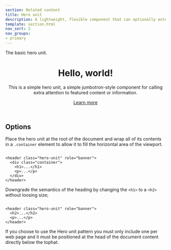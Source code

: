 ```yaml
---
section: Related content
title: Hero unit
description: A lightweight, flexible component that can optionally extend the entire viewport to showcase key content on your site.
template: section.html
nav_sort: 2
nav_groups:
- primary
---
```


The basic hero unit.

<div class="guide-example">
<header class="hero-unit" role="banner">
  <h1>Hello, world!</h1>
  <p class="example-tldr">This is a simple hero unit, a simple jumbotron-style component for calling extra attention to featured content or information.</p>
  <p><a class="btn btn-primary btn-lg" href="#" role="button">Learn more</a></p>
</header>
</div>

## Options

Place the hero unit at the root of the document and wrap all of its contents in a <code>.container</code> element to allow it to fill the horizontal area of the viewport.

<pre class="prettyprint linenums"><code>
&lt;header class="hero-unit" role="banner"&gt;
  &lt;div class="container"&gt;
    &lt;h1&gt;...&lt;/h1&gt;
    &lt;p&gt;...&lt;/p&gt;
  &lt;/div&gt;
&lt;/header&gt;
</code></pre>

Downgrade the semantics of the heading by changing the <code>&lt;h1&gt;</code> to a <code>&lt;h2&gt;</code> without loosing size;

<pre class="prettyprint linenums"><code>
&lt;header class="hero-unit" role="banner"&gt;
  &lt;h2&gt;...&lt;/h2&gt;
  &lt;p&gt;...&lt;/p&gt;
&lt;/header&gt;
</code></pre>

<div class="note note-important">
  <p>If you choose to use the Hero unit pattern you must only include one per web page and it must be positioned at the head of the document content directly below the tophat.</p>
</div>
